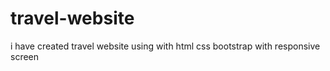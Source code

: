# travel-website
i have created travel website using with html css bootstrap with responsive screen
